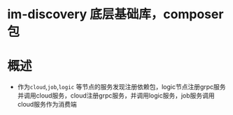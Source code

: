 im-discovery 底层基础库，composer包 
==============
概述
=======
+ 作为`cloud`,`job`,`logic` 等节点的服务发现注册依赖包，logic节点注册grpc服务并调用cloud服务，cloud注册grpc服务，并调用logic服务，job服务调用cloud服务作为消费端

